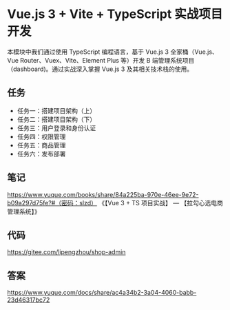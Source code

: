 # Vue.js 3 + Vite + TypeScript 实战项目开发

本模块中我们通过使用 TypeScript 编程语言，基于 Vue.js 3 全家桶（Vue.js、Vue Router、Vuex、Vite、Element Plus 等）开发 B 端管理系统项目（dashboard)。通过实战深入掌握 Vue.js 3 及其相关技术栈的使用。

## 任务

- 任务一：搭建项目架构（上）
- 任务二：搭建项目架构（下）
- 任务三：用户登录和身份认证
- 任务四：权限管理
- 任务五：商品管理
- 任务六：发布部署

## 笔记

https://www.yuque.com/books/share/84a225ba-970e-46ee-9e72-b09a297d75fe?#（密码：slzd） 《【Vue 3 + TS 项目实战】 — 【拉勾心选电商管理系统】》

## 代码

https://gitee.com/lipengzhou/shop-admin

## 答案

https://www.yuque.com/docs/share/ac4a34b2-3a04-4060-babb-23d46317bc72
